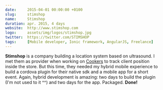 ```yaml
---
date:     2015-04-01 00:00:00 +0100
slug:     stimshop
name:     Stimshop
duration: apr. 2015, 4 days
website:  http://www.stimshop.com
logo:     assets/img/logos/stimshop.jpg
twitter:  https://twitter.com/STIMSHOP
tags:     [Mobile developer, Ionic framework, AngularJS, Freelance]
---
```


**Stimshop** is a company building a location system based on ultrasound. 
I met them as provider when working on [Cookers](#cookers) to track client position inside the store.
But this time, they needed my hybrid mobile experience to build a cordova plugin for their native sdk and a mobile app for a short event.
Again, hybrid development is amazing: two days to build the plugin (I'm not used to it ^^) and two days for the app. Packaged. **Done!**
